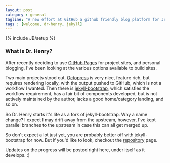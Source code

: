 ```yaml
---
layout: post
category : general
tagline: "A new effort at GitHub a github friendly blog platform for Jekyll"
tags : [welcome, dr-henry, jekyll]
---
```

{% include JB/setup %}

### What is Dr. Henry?

After recently deciding to use [GitHub Pages](https://pages.github.com/) for project sites, and personal blogging, I've been looking at the various options available to build sites.

Two main projects stood out. [Octopress](http://octopress.org/) is very nice, feature rich, but requires rendering locally, with the output pushed to GitHub, which is not a workflow I wanted. Then there is [jekyll-bootstrap](http://jekyllbootstrap.com/), which satisfies the workflow requirement, has a fair bit of components developed, but is not actively maintained by the author, lacks a good home/category landing, and so on.

So Dr. Henry starts it's life as a fork of jekyll-bootstrap. Why a name change? I expect I may drift away from the upstream, however, I've kept parallel branches to the upstream in case this can all get merged up.

So don't expect a lot just yet, you are probably better off with jekyll-bootstrap for now. But if you'd like to look, checkout the [repository](https://github.com/jhohertz/dr-henry) page.

Updates on the progress will be posted right here, under itself as it develops. :)

